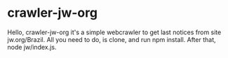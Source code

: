 # crawler-jw-org

Hello, crawler-jw-org it's a simple webcrawler to get last notices from site jw.org/Brazil.
All you need to do, is clone, and run npm install.
After that, node jw/index.js.



